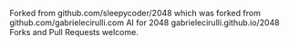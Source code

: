 Forked from github.com/sleepycoder/2048 which was forked from github.com/gabrielecirulli.com
AI for 2048 gabrielecirulli.github.io/2048
Forks and Pull Requests welcome. 
